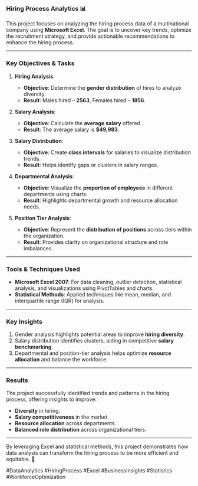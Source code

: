 ### **Hiring Process Analytics** 📊  

This project focuses on analyzing the hiring process data of a multinational company using **Microsoft Excel**. The goal is to uncover key trends, optimize the recruitment strategy, and provide actionable recommendations to enhance the hiring process.

---

### **Key Objectives & Tasks**  
1. **Hiring Analysis**:  
   - **Objective**: Determine the **gender distribution** of hires to analyze diversity.  
   - **Result**: Males hired – **2563**, Females hired – **1856**.

2. **Salary Analysis**:  
   - **Objective**: Calculate the **average salary** offered.  
   - **Result**: The average salary is **$49,983**.

3. **Salary Distribution**:  
   - **Objective**: Create **class intervals** for salaries to visualize distribution trends.  
   - **Result**: Helps identify gaps or clusters in salary ranges.

4. **Departmental Analysis**:  
   - **Objective**: Visualize the **proportion of employees** in different departments using charts.  
   - **Result**: Highlights departmental growth and resource allocation needs.

5. **Position Tier Analysis**:  
   - **Objective**: Represent the **distribution of positions** across tiers within the organization.  
   - **Result**: Provides clarity on organizational structure and role imbalances.

---

### **Tools & Techniques Used**  
- **Microsoft Excel 2007**: For data cleaning, outlier detection, statistical analysis, and visualizations using PivotTables and charts.  
- **Statistical Methods**: Applied techniques like mean, median, and interquartile range (IQR) for analysis.

---

### **Key Insights**  
1. Gender analysis highlights potential areas to improve **hiring diversity**.  
2. Salary distribution identifies clusters, aiding in competitive **salary benchmarking**.  
3. Departmental and position-tier analysis helps optimize **resource allocation** and balance the workforce.  

---

### **Results**  
The project successfully identified trends and patterns in the hiring process, offering insights to improve:  
- **Diversity** in hiring.  
- **Salary competitiveness** in the market.  
- **Resource allocation** across departments.  
- **Balanced role distribution** across organizational tiers.

---

By leveraging Excel and statistical methods, this project demonstrates how data analysis can transform the hiring process to be more efficient and equitable. 🚀  

#DataAnalytics #HiringProcess #Excel #BusinessInsights #Statistics #WorkforceOptimization
